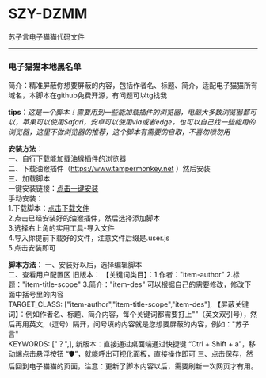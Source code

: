 # SZY-DZMM
苏子言电子猫猫代码文件    

---  
### 电子猫猫本地黑名单   
简介：精准屏蔽你想要屏蔽的内容，包括作者名、标题、简介，适配电子猫猫所有域名，本脚本在github免费开源，有问题可以tg找我  

**tips**：*这是一个脚本！需要用到一些能加载插件的浏览器，电脑大多数浏览器都可以，苹果可以使用Safari，安卓可以使用via或者edge，也可以自己找一些能用的浏览器，这里不做浏览器的推荐，这个脚本有需要的自取，不喜勿喷勿用*   

**安装方法**：   
一、自行下载能加载油猴插件的浏览器   
二、下载油猴插件（https://www.tampermonkey.net ）然后安装   
三、加载脚本   
一键安装链接：[点击一键安装](https://raw.githubusercontent.com/Suziyan-528/SZY-DZMM/raw/refs/heads/main/%E7%94%B5%E5%AD%90%E7%8C%AB%E7%8C%AB%E6%9C%AC%E5%9C%B0%E9%BB%91%E5%90%8D%E5%8D%95/%E5%B0%8F%E9%BB%91%E5%B1%8B%E4%B8%93%E4%B8%9A%E7%89%88.user.js)   
手动安装：  
1.下载脚本：[点击下载文件](https://github.com/Suziyan-528/SZY-DZMM/releases/tag/V5.5)   
2.点击已经安装好的油猴插件，然后选择添加脚本   
3.选择右上角的实用工具-导入文件   
4.导入你提前下载好的文件，注意文件后缀是.user.js   
5.点击安装即可     


**脚本方法**：
一、安装好以后，选择编辑脚本   
二、查看用户配置区 
旧版本：
【关键词类目】：1.作者："item-author"   2.标题："item-title-scope"   3.简介："item-des"  可以根据自己的需要修改，修改下面中括号里的内容   
TARGET_CLASS: ["item-author","item-title-scope","item-des"],
【屏蔽关键词】：例如作者名、标题、简介内容，每个关键词都需要打上""（英文双引号），然后再用英文,（逗号）隔开，问号填的内容就是您想要屏蔽的内容，例如："苏子言"      
KEYWORDS: ["？",],
新版本：直接通过桌面端通过快捷键 “Ctrl + Shift + a”，移动端点击悬浮按钮 “🛡️”，就能呼出可视化面板，直接操作即可
三、点击保存，然后回到电子猫猫的页面，注意：更新了脚本内容以后，需要刷新一次网页才有用。
